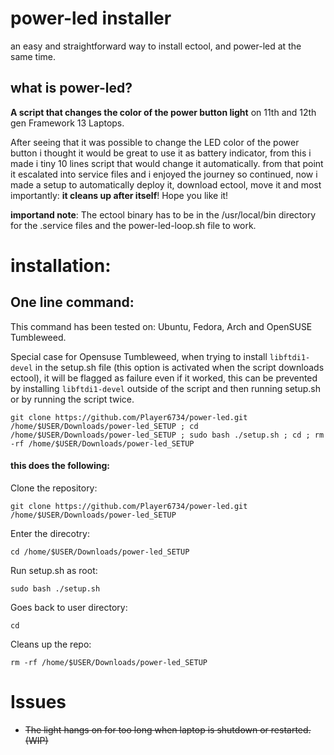 # power-led installer
an easy and straightforward way to install ectool, and power-led at the same time.
## what is power-led?

**A script that changes the color of the power button light** on 11th and 12th gen Framework 13 Laptops.

After seeing that it was possible to change the LED color of the power button i thought it would be great to use it as battery indicator, from this i made i tiny 10 lines script that would change it automatically. from that point it escalated into service files and i enjoyed the journey so continued, now i made a setup to automatically deploy it, download ectool, move it and most importantly: **it cleans up after itself**! Hope you like it!

**importand note**: The ectool binary has to be in the /usr/local/bin directory for the .service files and the power-led-loop.sh file to work.

# installation:
## One line command:
This command has been tested on: Ubuntu, Fedora, Arch and OpenSUSE Tumbleweed.

Special case for Opensuse Tumbleweed, when trying to install `libftdi1-devel` in the setup.sh file (this option is activated when the script downloads ectool), it will be flagged as failure even if it worked, this can be prevented by installing `libftdi1-devel` outside of the script and then running setup.sh or by running the script twice.
```
git clone https://github.com/Player6734/power-led.git /home/$USER/Downloads/power-led_SETUP ; cd /home/$USER/Downloads/power-led_SETUP ; sudo bash ./setup.sh ; cd ; rm -rf /home/$USER/Downloads/power-led_SETUP
```
#### this does the following:

Clone the repository:
```
git clone https://github.com/Player6734/power-led.git /home/$USER/Downloads/power-led_SETUP
```
Enter the direcotry:
```
cd /home/$USER/Downloads/power-led_SETUP
```
Run setup.sh as root:
```
sudo bash ./setup.sh
```
Goes back to user directory:
```
cd
```
Cleans up the repo:
```
rm -rf /home/$USER/Downloads/power-led_SETUP
```

# Issues
- ~~The light hangs on for too long when laptop is shutdown or restarted. (WIP)~~
